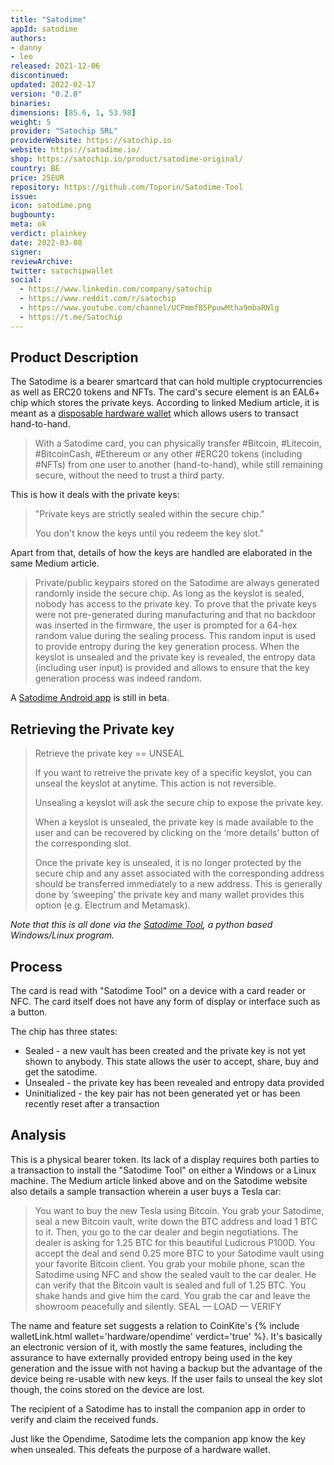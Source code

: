 ```yaml
---
title: "Satodime"
appId: satodime
authors:
- danny
- leo
released: 2021-12-06
discontinued: 
updated: 2022-02-17
version: "0.2.0"
binaries: 
dimensions: [85.6, 1, 53.98]
weight: 5
provider: "Satochip SRL"
providerWebsite: https://satochip.io
website: https://satodime.io/
shop: https://satochip.io/product/satodime-original/
country: BE
price: 25EUR
repository: https://github.com/Toporin/Satodime-Tool
issue: 
icon: satodime.png
bugbounty: 
meta: ok
verdict: plainkey
date: 2022-03-08
signer: 
reviewArchive: 
twitter: satochipwallet
social: 
  - https://www.linkedin.com/company/satochip
  - https://www.reddit.com/r/satochip
  - https://www.youtube.com/channel/UCPmmfB5PpuwMtha9mbaRNlg
  - https://t.me/Satochip
---
```


## Product Description

The Satodime is a bearer smartcard that can hold multiple cryptocurrencies as well as ERC20 tokens and NFTs. The card's secure element is an EAL6+ chip which stores the private keys. According to linked Medium article, it is meant as a [disposable hardware wallet](https://satochip.medium.com/satodime-why-and-how-to-use-your-bearer-crypto-card-490316180873) which allows users to transact hand-to-hand.

> With a Satodime card, you can physically transfer #Bitcoin, #Litecoin, #BitcoinCash, #Ethereum or any other #ERC20 tokens (including #NFTs) from one user to another (hand-to-hand), while still remaining secure, without the need to trust a third party.

This is how it deals with the private keys:

> "Private keys are strictly sealed within the secure chip."
>
> You don't know the keys until you redeem the key slot."

Apart from that, details of how the keys are handled are elaborated in the same Medium article.

> Private/public keypairs stored on the Satodime are always generated randomly inside the secure chip. As long as the keyslot is sealed, nobody has access to the private key. To prove that the private keys were not pre-generated during manufacturing and that no backdoor was inserted in the firmware, the user is prompted for a 64-hex random value during the sealing process. This random input is used to provide entropy during the key generation process. When the keyslot is unsealed and the private key is revealed, the entropy data (including user input) is provided and allows to ensure that the key generation process was indeed random.

A [Satodime Android app](https://github.com/Toporin/Satodime-Android/releases) is still in beta.

## Retrieving the Private key

> Retrieve the private key == UNSEAL
>
> If you want to retreive the private key of a specific keyslot, you can unseal the keyslot at anytime. This action is not reversible.
>
> Unsealing a keyslot will ask the secure chip to expose the private key.
>
> When a keyslot is unsealed, the private key is made available to the user and can be recovered by clicking on the ‘more details’ button of the corresponding slot.
>
> Once the private key is unsealed, it is no longer protected by the secure chip and any asset associated with the corresponding address should be transferred immediately to a new address. This is generally done by ‘sweeping’ the private key and many wallet provides this option (e.g. Electrum and Metamask).

*Note that this is all done via the [Satodime Tool](https://github.com/Toporin/Satodime-Tool/releases), a python based Windows/Linux program.*

## Process

The card is read with "Satodime Tool" on a device with a card reader or NFC. The card itself does not have any form of display or interface such as a button.

The chip has three states:

- Sealed - a new vault has been created and the private key is not yet shown to anybody. This state allows the user to accept, share, buy and get the satodime.
- Unsealed - the private key has been revealed and entropy data provided
- Uninitialized - the key pair has not been generated yet or has been recently reset after a transaction

## Analysis

This is a physical bearer token. Its lack of a display requires both
parties to a transaction to install the "Satodime Tool" on either a Windows or a
Linux machine. The Medium article linked above and on the Satodime website also
details a sample transaction wherein a user buys a Tesla car:

> You want to buy the new Tesla using Bitcoin. You grab your Satodime, seal a new Bitcoin vault, write down the BTC address and load 1 BTC to it. Then, you go to the car dealer and begin negotiations. The dealer is asking for 1.25 BTC for this beautiful Ludicrous P100D. You accept the deal and send 0.25 more BTC to your Satodime vault using your favorite Bitcoin client. You grab your mobile phone, scan the Satodime using NFC and show the sealed vault to the car dealer. He can verify that the Bitcoin vault is sealed and full of 1.25 BTC. You shake hands and give him the card. You grab the car and leave the showroom peacefully and silently. SEAL — LOAD — VERIFY

The name and feature set suggests a relation to CoinKite's
{% include walletLink.html wallet='hardware/opendime' verdict='true' %}. It's
basically an electronic version of it, with mostly the same features, including
the assurance to have externally provided entropy being used in the key
generation and the issue with not having a backup but the advantage of the
device being re-usable with new keys. If the user fails to unseal the key slot
though, the coins stored on the device are lost.

The recipient of a Satodime has to install the companion app in order to verify
and claim the received funds.

Just like the Opendime, Satodime lets the companion app know the key when
unsealed. This defeats the purpose of a hardware wallet.

